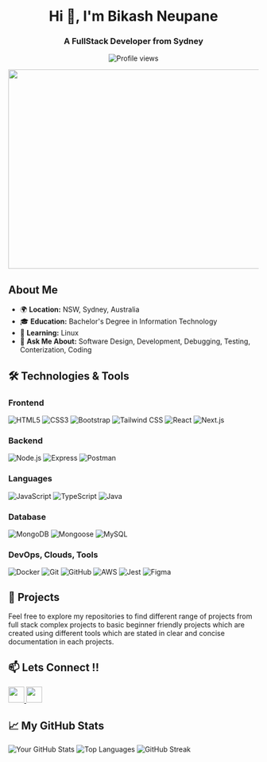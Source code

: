 <h1 align="center">Hi 👋, I'm Bikash Neupane</h1>
<h3 align="center">A FullStack Developer from Sydney</h3>
 <p align="center">
  <img src="https://komarev.com/ghpvc/?username=bikkashneupane&label=Profile%20views&color=0e75b6&style=flat" alt="Profile views" />
</p>

<img src="https://camo.githubusercontent.com/3492228fd9a698d24cbe02d7e013abc0fe70eebeda013e47dab443f61efe5013/68747470733a2f2f7777772e77696e677374656368736f6c7574696f6e732e636f6d2f77702d636f6e74656e742f75706c6f6164732f323032322f30332f66756c6c2d737461636b2d646576656c6f706d656e742e676966" width="1200" height="400" style="display: flex; margin-left: auto; margin-right: auto;" />


## About Me

- 🌍 **Location:** NSW, Sydney, Australia
- 🎓 **Education:** Bachelor's Degree in Information Technology
- 🌱 **Learning:** Linux
- 💬 **Ask Me About:** Software Design, Development, Debugging, Testing, Conterization, Coding 



## 🛠️ Technologies & Tools

### Frontend

![HTML5](https://img.shields.io/badge/-HTML5-E34F26?style=flat&logo=html5&logoColor=white)
![CSS3](https://img.shields.io/badge/-CSS3-1572B6?style=flat&logo=css3&logoColor=white)
![Bootstrap](https://img.shields.io/badge/Bootstrap-563D7C?style=flat&logo=bootstrap&logoColor=white)
![Tailwind CSS](https://img.shields.io/badge/-Tailwind%20CSS-38BDF8?style=flat&logo=tailwindcss&logoColor=white)
![React](https://img.shields.io/badge/-React-61DAFB?style=flat&logo=react&logoColor=white)
![Next.js](https://img.shields.io/badge/-Next.js-000000?style=flat&logo=next.js&logoColor=white)


### Backend

![Node.js](https://img.shields.io/badge/-Node.js-339933?style=flat&logo=node.js&logoColor=white)
![Express](https://img.shields.io/badge/-Express.js-000000?style=flat&logo=express&logoColor=white)
![Postman](https://img.shields.io/badge/Postman-FF6C37?style=flat&logo=postman&logoColor=white)


### Languages

![JavaScript](https://img.shields.io/badge/-JavaScript-F7DF1E?style=flat&logo=javascript&logoColor=black)
![TypeScript](https://img.shields.io/badge/TypeScript-3178C6?style=flat&logo=typescript&logoColor=white)
![Java](https://img.shields.io/badge/-Java-007396?style=flat&logo=java&logoColor=white)


### Database

![MongoDB](https://img.shields.io/badge/MongoDB-47A248?style=flat&logo=mongodb&logoColor=white)
![Mongoose](https://img.shields.io/badge/-Mongoose-47A248?style=flat&logo=mongoose&logoColor=white)
![MySQL](https://img.shields.io/badge/-MySQL-4479A1?style=flat&logo=mysql&logoColor=white)


### DevOps, Clouds, Tools

![Docker](https://img.shields.io/badge/-Docker-2496ED?style=flat&logo=docker&logoColor=white)
![Git](https://img.shields.io/badge/-Git-F05032?style=flat&logo=git&logoColor=white)
![GitHub](https://img.shields.io/badge/-GitHub-181717?style=flat&logo=github&logoColor=white)
![AWS](https://img.shields.io/badge/AWS-232F3E?style=flat&logo=amazonaws&logoColor=white)
![Jest](https://img.shields.io/badge/Jest-C21325?style=flat&logo=jest&logoColor=white)
![Figma](https://img.shields.io/badge/Figma-F24E1E?style=flat&logo=figma&logoColor=white)


## 🚀 Projects

Feel free to explore my repositories to find different range of projects from full stack complex projects to basic beginner friendly projects which are created using different tools which are stated in clear and concise documentation in each projects. 



## 📫 Lets Connect !!

<p align="left">
  <a href="https://www.github.com/bikkashneupane" target="_blank" rel="noreferrer">
    <picture>
      <source media="(prefers-color-scheme: dark)" srcset="https://raw.githubusercontent.com/danielcranney/readme-generator/main/public/icons/socials/github-dark.svg" />
      <source media="(prefers-color-scheme: light)" srcset="https://raw.githubusercontent.com/danielcranney/readme-generator/main/public/icons/socials/github.svg" />
      <img src="https://raw.githubusercontent.com/danielcranney/readme-generator/main/public/icons/socials/github.svg" width="32" height="32" />
    </picture>
  </a>
  <a href="https://linkedin.com/in/bikkashneupane" target="_blank" rel="noreferrer">
    <picture>
      <source media="(prefers-color-scheme: dark)" srcset="https://raw.githubusercontent.com/danielcranney/readme-generator/main/public/icons/socials/linkedin-dark.svg" />
      <source media="(prefers-color-scheme: light)" srcset="https://raw.githubusercontent.com/danielcranney/readme-generator/main/public/icons/socials/linkedin.svg" />
      <img src="https://raw.githubusercontent.com/danielcranney/readme-generator/main/public/icons/socials/linkedin.svg" width="32" height="32" />
    </picture>
  </a>
</p>


## 📈 My GitHub Stats

![Your GitHub Stats](https://github-readme-stats.vercel.app/api?username=bikkashneupane&show_icons=true&hide_title=true&hide=prs&count_private=true&theme=radical)
![Top Languages](https://github-readme-stats.vercel.app/api/top-langs/?username=bikkashneupane&layout=compact&theme=radical)
![GitHub Streak](https://streak-stats.demolab.com/?user=bikkashneupane&theme=radical)

